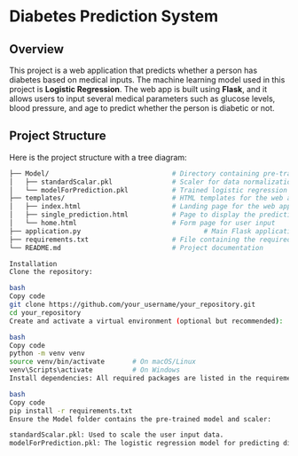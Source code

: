 # Diabetes Prediction System
## Overview
This project is a web application that predicts whether a person has diabetes based on medical inputs. The machine learning model used in this project is **Logistic Regression**. The web app is built using **Flask**, and it allows users to input several medical parameters such as glucose levels, blood pressure, and age to predict whether the person is diabetic or not.

## Project Structure

Here is the project structure with a tree diagram:

```bash
├── Model/                               # Directory containing pre-trained model and scaler
│   ├── standardScalar.pkl               # Scaler for data normalization
│   └── modelForPrediction.pkl           # Trained logistic regression model
├── templates/                           # HTML templates for the web application
│   ├── index.html                       # Landing page for the web app
│   ├── single_prediction.html           # Page to display the prediction result
│   └── home.html                        # Form page for user input
├── application.py                               # Main Flask application script
├── requirements.txt                     # File containing the required Python packages
└── README.md                            # Project documentation

Installation
Clone the repository:

bash
Copy code
git clone https://github.com/your_username/your_repository.git
cd your_repository
Create and activate a virtual environment (optional but recommended):

bash
Copy code
python -m venv venv
source venv/bin/activate       # On macOS/Linux
venv\Scripts\activate          # On Windows
Install dependencies: All required packages are listed in the requirements.txt file. Install them using:

bash
Copy code
pip install -r requirements.txt
Ensure the Model folder contains the pre-trained model and scaler:

standardScalar.pkl: Used to scale the user input data.
modelForPrediction.pkl: The logistic regression model for predicting diabetes.
